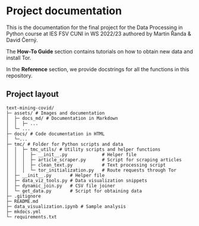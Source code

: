 # Project documentation

This is the documentation for the final project for the Data Processing in Python course at IES FSV CUNI in WS 2022/23 authored by Martin Řanda & David Černý.

The **How-To Guide** section contains tutorials on how to obtain new data and install Tor.

In the **Reference** section, we provide docstrings for all the functions in this repository.



## Project layout

    text-mining-covid/
    ├─ assets/ # Images and documentation
    │  ├─ docs_md/ # Documentation in Markdown
    │  │  ├─ ...
    │  └─ ...
    ├─ docs/ # Code documentation in HTML
    │  └─...
    ├─ tmc/ # Folder for Python scripts and data
    │  │  ├─ tmc_utils/ # Utility scripts and helper functions
    │  │  │  ├─ __init__.py 			# Helper file
    │  │  │  ├─ article_scraper.py 		# Script for scraping articles
    │  │  │  ├─ clean_text.py 			# Text processing script
    │  │  │  └─ tor_initialization.py 	# Route requests through Tor
    │  ├─ __init__.py 		# Helper file
    │  ├─ data_viz_tools.py # Data visualization snippets
    │  ├─ dynamic_join.py 	# CSV file joiner
    │  └─ get_data.py 		# Script for obtaining data
    ├─ .gitignore
    ├─ README.md
    ├─ data_visualization.ipynb # Sample analysis
    ├─ mkdocs.yml
    └─ requirements.txt
